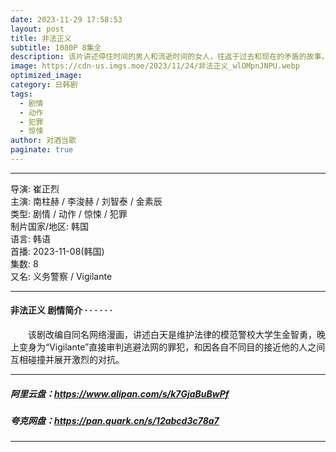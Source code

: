 ```yaml
---
date: 2023-11-29 17:58:53
layout: post
title: 非法正义
subtitle: 1080P 8集全
description: 该片讲述停住时间的男人和流逝时间的女人，往返于过去和现在的矛盾的故事，是往返于现代和三国时代的罗曼史奇幻惊悚题材...
image: https://cdn-us.imgs.moe/2023/11/24/非法正义_wlOMpnJNPU.webp
optimized_image: 
category: 日韩剧
tags:
  - 剧情
  - 动作
  - 犯罪
  - 惊悚
author: 对酒当歌
paginate: true
---
```

---

导演: 崔正烈  
主演: 南柱赫 / 李浚赫 / 刘智泰 / 金素辰  
类型: 剧情 / 动作 / 惊悚 / 犯罪  
制片国家/地区: 韩国  
语言: 韩语  
首播: 2023-11-08(韩国)  
集数: 8  
又名: 义务警察 / Vigilante  

---

#### 非法正义 剧情简介 · · · · · ·

　　该剧改编自同名网络漫画，讲述白天是维护法律的模范警校大学生金智勇，晚上变身为“Vigilante”直接审判逃避法网的罪犯，和因各自不同目的接近他的人之间互相碰撞并展开激烈的对抗。

---

##### 阿里云盘：<https://www.alipan.com/s/k7GjaBuBwPf>

##### 夸克网盘：<https://pan.quark.cn/s/12abcd3c78a7>

---
